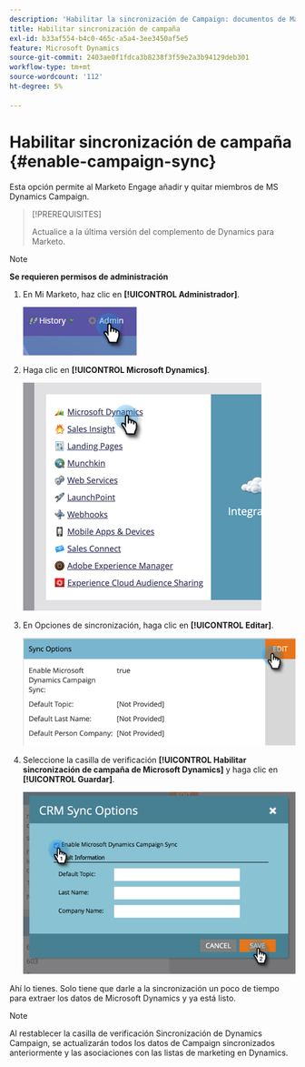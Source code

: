 ```yaml
---
description: 'Habilitar la sincronización de Campaign: documentos de Marketo, documentación del producto'
title: Habilitar sincronización de campaña
exl-id: b33af554-b4c0-465c-a5a4-3ee3450af5e5
feature: Microsoft Dynamics
source-git-commit: 2403ae0f1fdca3b8238f3f59e2a3b94129deb301
workflow-type: tm+mt
source-wordcount: '112'
ht-degree: 5%

---
```


# Habilitar sincronización de campaña {#enable-campaign-sync}

Esta opción permite al Marketo Engage añadir y quitar miembros de MS Dynamics Campaign.

>[!PREREQUISITES]
>
>Actualice a la última versión del complemento de Dynamics para Marketo.

>[!NOTE]
>
>**Se requieren permisos de administración**

1. En Mi Marketo, haz clic en **[!UICONTROL Administrador]**.

   ![](assets/enable-campaign-sync-1.png)

1. Haga clic en **[!UICONTROL Microsoft Dynamics]**.

   ![](assets/enable-campaign-sync-2.png)

1. En Opciones de sincronización, haga clic en **[!UICONTROL Editar]**.

   ![](assets/enable-campaign-sync-3.png)

1. Seleccione la casilla de verificación **[!UICONTROL Habilitar sincronización de campaña de Microsoft Dynamics]** y haga clic en **[!UICONTROL Guardar]**.

   ![](assets/enable-campaign-sync-4.png)

Ahí lo tienes. Solo tiene que darle a la sincronización un poco de tiempo para extraer los datos de Microsoft Dynamics y ya está listo.

>[!NOTE]
>
>Al restablecer la casilla de verificación Sincronización de Dynamics Campaign, se actualizarán todos los datos de Campaign sincronizados anteriormente y las asociaciones con las listas de marketing en Dynamics.
